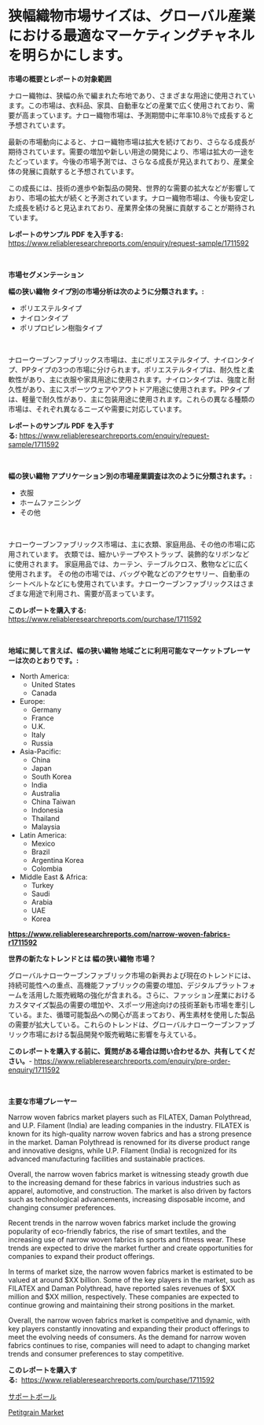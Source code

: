 <p><h1>狭幅織物市場サイズは、グローバル産業における最適なマーケティングチャネルを明らかにします。</h1></p><p><strong>市場の概要とレポートの対象範囲</strong></p>
<p><p>ナロー織物は、狭幅の糸で編まれた布地であり、さまざまな用途に使用されています。この市場は、衣料品、家具、自動車などの産業で広く使用されており、需要が高まっています。ナロー織物市場は、予測期間中に年率10.8％で成長すると予想されています。</p><p>最新の市場動向によると、ナロー織物市場は拡大を続けており、さらなる成長が期待されています。需要の増加や新しい用途の開発により、市場は拡大の一途をたどっています。今後の市場予測では、さらなる成長が見込まれており、産業全体の発展に貢献すると予想されています。</p><p>この成長には、技術の進歩や新製品の開発、世界的な需要の拡大などが影響しており、市場の拡大が続くと予測されています。ナロー織物市場は、今後も安定した成長を続けると見込まれており、産業界全体の発展に貢献することが期待されています。</p></p>
<p><strong>レポートのサンプル PDF を入手する:</strong> <a href="https://www.reliableresearchreports.com/enquiry/request-sample/1711592">https://www.reliableresearchreports.com/enquiry/request-sample/1711592</a></p>
<p>&nbsp;</p>
<p><strong>市場セグメンテーション</strong></p>
<p><strong>幅の狭い織物 タイプ別の市場分析は次のように分類されます。:</strong></p>
<p><ul><li>ポリエステルタイプ</li><li>ナイロンタイプ</li><li>ポリプロピレン樹脂タイプ</li></ul></p>
<p>&nbsp;</p>
<p><p>ナローウーブンファブリックス市場は、主にポリエステルタイプ、ナイロンタイプ、PPタイプの3つの市場に分けられます。ポリエステルタイプは、耐久性と柔軟性があり、主に衣服や家具用途に使用されます。ナイロンタイプは、強度と耐久性があり、主にスポーツウェアやアウトドア用途に使用されます。PPタイプは、軽量で耐久性があり、主に包装用途に使用されます。これらの異なる種類の市場は、それぞれ異なるニーズや需要に対応しています。</p></p>
<p><strong>レポートのサンプル PDF を入手する:</strong>&nbsp;<a href="https://www.reliableresearchreports.com/enquiry/request-sample/1711592">https://www.reliableresearchreports.com/enquiry/request-sample/1711592</a></p>
<p>&nbsp;</p>
<p><strong> 幅の狭い織物 アプリケーション別の市場産業調査は次のように分類されます。:</strong></p>
<p><ul><li>衣服</li><li>ホームファニシング</li><li>その他</li></ul></p>
<p>&nbsp;</p>
<p><p>ナローウーブンファブリックス市場は、主に衣類、家庭用品、その他の市場に応用されています。 衣類では、細かいテープやストラップ、装飾的なリボンなどに使用されます。 家庭用品では、カーテン、テーブルクロス、敷物などに広く使用されます。 その他の市場では、バッグや靴などのアクセサリー、自動車のシートベルトなどにも使用されています。ナローウーブンファブリックスはさまざまな用途で利用され、需要が高まっています。</p></p>
<p><strong>このレポートを購入する:</strong>&nbsp; <a href="https://www.reliableresearchreports.com/purchase/1711592">https://www.reliableresearchreports.com/purchase/1711592</a></p>
<p>&nbsp;</p>
<p><strong>地域に関して言えば、幅の狭い織物 地域ごとに利用可能なマーケットプレーヤーは次のとおりです。:</strong></p>
<p><ul>
    <li>
        North America:
        <ul>
            <li>United States</li>
            <li>Canada</li>
        </ul>
    </li>
    <li>
        Europe:
        <ul>
            <li>Germany</li>
            <li>France</li>
            <li>U.K.</li>
            <li>Italy</li>
            <li>Russia</li>
        </ul>
    </li>
    <li>
        Asia-Pacific:
        <ul>
            <li>China</li>
            <li>Japan</li>
            <li>South Korea</li>
            <li>India</li>
            <li>Australia</li>
            <li>China Taiwan</li>
            <li>Indonesia</li>
            <li>Thailand</li>
            <li>Malaysia</li>
        </ul>
    </li>
    <li>
        Latin America:
        <ul>
            <li>Mexico</li>
            <li>Brazil</li>
            <li>Argentina Korea</li>
            <li>Colombia</li>
        </ul>
    </li>
    <li>
        Middle East & Africa:
        <ul>
            <li>Turkey</li>
            <li>Saudi</li>
            <li>Arabia</li>
            <li>UAE</li>
            <li>Korea</li>
        </ul>
    </li>
    </ul></p>
<p><strong><a href="https://www.reliableresearchreports.com/narrow-woven-fabrics-r1711592">https://www.reliableresearchreports.com/narrow-woven-fabrics-r1711592</a></strong>&nbsp;</p>
<p><strong>世界の新たなトレンドとは 幅の狭い織物 市場？</strong></p>
<p><p>グローバルナローウーブンファブリック市場の新興および現在のトレンドには、持続可能性への重点、高機能ファブリックの需要の増加、デジタルプラットフォームを活用した販売戦略の強化が含まれる。さらに、ファッション産業におけるカスタマイズ製品の需要の増加や、スポーツ用途向けの技術革新も市場を牽引している。また、循環可能製品への関心が高まっており、再生素材を使用した製品の需要が拡大している。これらのトレンドは、グローバルナローウーブンファブリック市場における製品開発や販売戦略に影響を与えている。</p></p>
<p><strong>このレポートを購入する前に、質問がある場合は問い合わせるか、共有してください。</strong>- <a href="https://www.reliableresearchreports.com/enquiry/pre-order-enquiry/1711592">https://www.reliableresearchreports.com/enquiry/pre-order-enquiry/1711592</a></p>
<p>&nbsp;</p>
<p><strong>主要な市場プレーヤー</strong></p>
<p><p>Narrow woven fabrics market players such as FILATEX, Daman Polythread, and U.P. Filament (India) are leading companies in the industry. FILATEX is known for its high-quality narrow woven fabrics and has a strong presence in the market. Daman Polythread is renowned for its diverse product range and innovative designs, while U.P. Filament (India) is recognized for its advanced manufacturing facilities and sustainable practices.</p><p>Overall, the narrow woven fabrics market is witnessing steady growth due to the increasing demand for these fabrics in various industries such as apparel, automotive, and construction. The market is also driven by factors such as technological advancements, increasing disposable income, and changing consumer preferences.</p><p>Recent trends in the narrow woven fabrics market include the growing popularity of eco-friendly fabrics, the rise of smart textiles, and the increasing use of narrow woven fabrics in sports and fitness wear. These trends are expected to drive the market further and create opportunities for companies to expand their product offerings.</p><p>In terms of market size, the narrow woven fabrics market is estimated to be valued at around $XX billion. Some of the key players in the market, such as FILATEX and Daman Polythread, have reported sales revenues of $XX million and $XX million, respectively. These companies are expected to continue growing and maintaining their strong positions in the market.</p><p>Overall, the narrow woven fabrics market is competitive and dynamic, with key players constantly innovating and expanding their product offerings to meet the evolving needs of consumers. As the demand for narrow woven fabrics continues to rise, companies will need to adapt to changing market trends and consumer preferences to stay competitive.</p></p>
<p><strong>このレポートを購入する:</strong>&nbsp;&nbsp;<a href="https://www.reliableresearchreports.com/purchase/1711592">https://www.reliableresearchreports.com/purchase/1711592</a></p>
<p><p><a href="https://github.com/SantosDicki04/Market-Research-Report-List-1/blob/main/488227319429.md">サポートボール</a></p><p><a href="https://angry-finch-aaf.notion.site/Petitgrain-Market-Analysis-Examines-its-Scope-on-Growth-Opportunities-and-Forecasted-Trends-Spannin-7da9ec9e93284ed0b063264ead162292">Petitgrain Market</a></p></p>